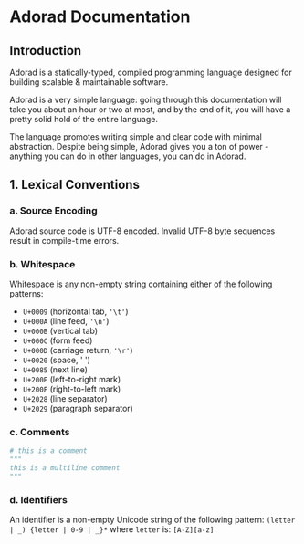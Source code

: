 # Adorad Documentation

## Introduction

Adorad is a statically-typed, compiled programming language designed for building scalable & maintainable software.

Adorad is a very simple language: going through this documentation will take you about an hour or two at most,
and by the end of it, you will have a pretty solid hold of the entire language.

The language promotes writing simple and clear code with minimal abstraction. Despite being simple, Adorad gives you a ton of power - anything you can do in other languages, you can do in Adorad.

## 1. Lexical Conventions
### a. Source Encoding
Adorad source code is UTF-8 encoded. Invalid UTF-8 byte sequences result in compile-time errors.

### b. Whitespace
Whitespace is any non-empty string containing either of the following patterns:
* `U+0009` (horizontal tab, `'\t'`)
* `U+000A` (line feed, `'\n'`)
* `U+000B` (vertical tab)
* `U+000C` (form feed)
* `U+000D` (carriage return, `'\r'`)
* `U+0020` (space, ' ')
* `U+0085` (next line)
* `U+200E` (left-to-right mark)
* `U+200F` (right-to-left mark)
* `U+2028` (line separator)
* `U+2029` (paragraph separator)

### c. Comments
<!-- Syntax for multiline comments are expected to be changed before the official release -->
```python
# this is a comment
"""
this is a multiline comment
"""
```

### d. Identifiers
An identifier is a non-empty Unicode string of the following pattern:
`(letter | _) {letter | 0-9 | _}*`
where `letter` is: `[A-Z][a-z]`
